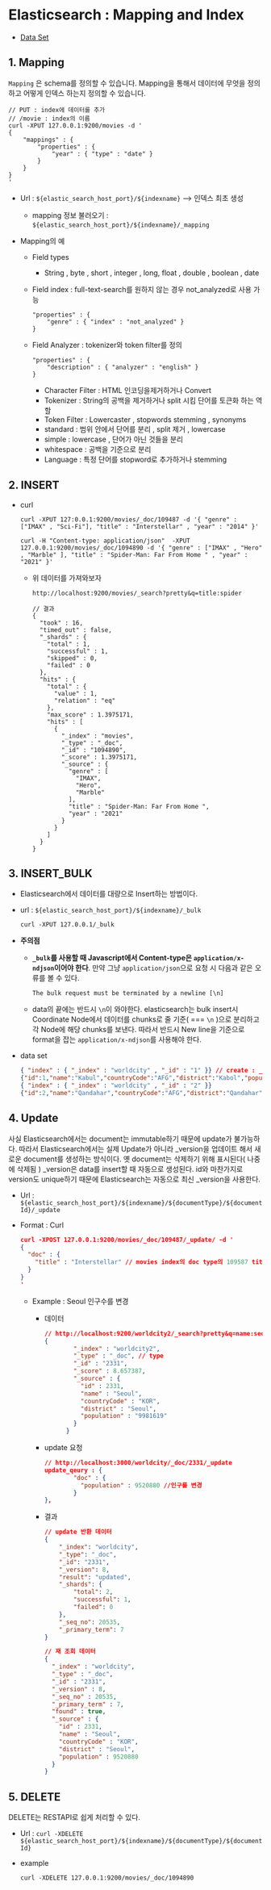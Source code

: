 # Elasticsearch : Mapping and Index

- [Data Set](https://grouplens.org/datasets/movielens/)

## 1. Mapping

`Mapping` 은 schema를 정의할 수 있습니다. Mapping을 통해서 데이터에 무엇을 정의하고 어떻게 인덱스 하는지 정의할 수 있습니다.

```shell
// PUT : index에 데이터를 추가
// /movie : index의 이름
curl -XPUT 127.0.0.1:9200/movies -d '
{
	"mappings" : {
		"properties" : {
			"year" : { "type" : "date" }
		}
	}
}
'
```

- Url : `${elastic_search_host_port}/${indexname}` --> 인덱스 최초 생성

  - mapping 정보 불러오기 : `${elastic_search_host_port}/${indexname}/_mapping`

- Mapping의 예

  - Field types

    - String , byte , short , integer , long, float , double , boolean , date

  - Field index : full-text-search를 원하지 않는 경우 not_analyzed로 사용 가능

    ```
    "properties" : {
    	"genre" : { "index" : "not_analyzed" }
    }
    ```

  - Field Analyzer : tokenizer와 token filter를 정의

    ```
    "properties" : {
    	"description" : { "analyzer" : "english" }
    }
    ```

    - Character Filter : HTML 인코딩을제거하거나 Convert
    - Tokenizer : String의 공백을 제거하거나 split 시킴 단어를 토큰화 하는 역할
    - Token Filter : Lowercaster , stopwords stemming , synonyms
    - standard : 범위 안에서 단어를 분리 , split 제거 , lowercase 
    - simple : lowercase , 단어가 아닌 것들을 분리
    - whitespace : 공백을 기준으로 분리
    - Language : 특정 단어를 stopword로 추가하거나 stemming 

## 2. INSERT

- curl

  ```shell
  curl -XPUT 127:0.0.1:9200/movies/_doc/109487 -d '{ "genre" : ["IMAX" , "Sci-Fi"], "title" : "Interstellar" , "year" : "2014" }'
  
  curl -H "Content-type: application/json"  -XPUT 127.0.0.1:9200/movies/_doc/1094890 -d '{ "genre" : ["IMAX" , "Hero" , "Marble" ], "title" : "Spider-Man: Far From Home " , "year" : "2021" }'
  ```
  
  - 위 데이터를 가져와보자
  
    ```url
    http://localhost:9200/movies/_search?pretty&q=title:spider
    
    // 결과
    {
      "took" : 16,
      "timed_out" : false,
      "_shards" : {
        "total" : 1,
        "successful" : 1,
        "skipped" : 0,
        "failed" : 0
      },
      "hits" : {
        "total" : {
          "value" : 1,
          "relation" : "eq"
        },
        "max_score" : 1.3975171,
        "hits" : [
          {
            "_index" : "movies",
            "_type" : "_doc",
            "_id" : "1094890",
            "_score" : 1.3975171,
            "_source" : {
              "genre" : [
                "IMAX",
                "Hero",
                "Marble"
              ],
              "title" : "Spider-Man: Far From Home ",
              "year" : "2021"
            }
          }
        ]
      }
    }
    ```
  
    

## 3. INSERT_BULK

- Elasticsearch에서 데이터를 대량으로 Insert하는 방법이다.

- url : `${elastic_search_host_port}/${indexname}/_bulk`

  ```shell
  curl -XPUT 127.0.0.1/_bulk
  ```

- **주의점**

  - **`_bulk`를 사용할 때  Javascript에서 Content-type은 `application/x-ndjson`이어야 한다**. 만약 그냥  `application/json`으로 요청 시 다음과 같은 오류를 볼 수 있다.

    ```
    The bulk request must be terminated by a newline [\n]
    ```

  - data의 끝에는 반드시 `\n`이 와야한다. elasticsearch는 bulk insert시 Coordinate Node에서 데이터를 chunks로 줄 기준( === `\n` )으로 분리하고 각 Node에 해당 chunks를 보낸다. 따라서 반드시 New line을 기준으로 format을 잡는 `application/x-ndjson`를 사용해야 한다.

- data set

  ```json
  { "index" : { "_index" : "worldcity" , "_id" : "1" }} // create : _index에서는 데이터를 넣은 index의 이름을 지정한다. _id에는 document의 아이디를 지정한다.
  {"id":1,"name":"Kabul","countryCode":"AFG","district":"Kabol","population":"1780000"} //실제 데이터
  { "index" : { "_index" : "worldcity" , "_id" : "2" }}
  {"id":2,"name":"Qandahar","countryCode":"AFG","district":"Qandahar","population":"237500"}
  ```

## 4. Update

사실 Elasticsearch에서는 document는 immutable하기 때문에 update가 불가능하다. 따라서 Elasticsearch에서는  실제 Update가 아니라 _version을 업데이트 해서 새로운 document를 생성하는 방식이다. 옛 document는 삭제하기 위해 표시된다( 나중에 삭제됨 ) _version은 data를  insert할 때 자동으로 생성된다. id와 마찬가지로 version도 unique하기 때문에  Elasticsearch는 자동으로 최신 _version을 사용한다.

- Url : `${elastic_search_host_port}/${indexname}/${documentType}/${documentId}/_update`

- Format : Curl

  ```json
  curl -XPOST 127.0.0.1:9200/movies/_doc/109487/_update/ -d '
  {
    "doc" : {
      "title" : "Interstellar" // movies index의 doc type의 109587 title을 변경 
    }
  }
  '
  ```

  - Example : Seoul 인구수를 변경

    - 데이터

      ```json
      // http://localhost:9200/worldcity2/_search?pretty&q=name:seoul
      {
              "_index" : "worldcity2",
              "_type" : "_doc", // type
              "_id" : "2331",
              "_score" : 8.657387,
              "_source" : {
                "id" : 2331,
                "name" : "Seoul",
                "countryCode" : "KOR",
                "district" : "Seoul",
                "population" : "9981619"
              }
            }
      ```

    - update 요청

      ```json
      // http://localhost:3000/worldcity/_doc/2331/_update
      update_qeury : {
              "doc" : {
                "population" : 9520880 //인구를 변경
              }
      },
      ```

      

    - 결과

      ```json
      // update 반환 데이터
      {
          "_index": "worldcity",
          "_type": "_doc",
          "_id": "2331",
          "_version": 8,
          "result": "updated",
          "_shards": {
              "total": 2,
              "successful": 1,
              "failed": 0
          },
          "_seq_no": 20535,
          "_primary_term": 7
      }
      
      // 재 조회 데이터
      {
        "_index" : "worldcity",
        "_type" : "_doc",
        "_id" : "2331",
        "_version" : 8,
        "_seq_no" : 20535,
        "_primary_term" : 7,
        "found" : true,
        "_source" : {
          "id" : 2331,
          "name" : "Seoul",
          "countryCode" : "KOR",
          "district" : "Seoul",
          "population" : 9520880
        }
      }
      ```

      

## 5. DELETE

DELETE는 RESTAPI로 쉽게 처리할 수 있다.

- Url : `curl -XDELETE ${elastic_search_host_port}/${indexname}/${documentType}/${documentId}`

- example

  ```shell
  curl -XDELETE 127.0.0.1:9200/movies/_doc/1094890
  ```

  
